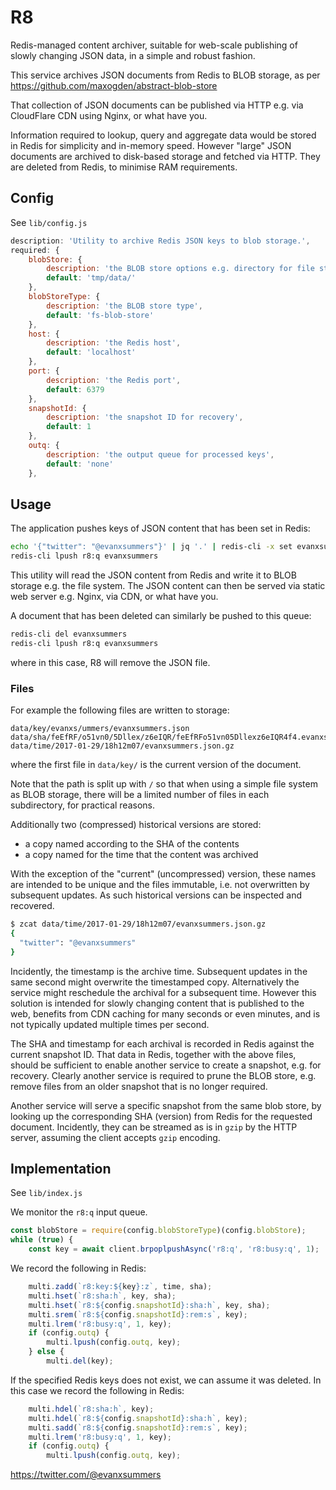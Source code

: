 
# R8

Redis-managed content archiver, suitable for web-scale publishing of slowly changing JSON data, in a simple and robust fashion.

This service archives JSON documents from Redis to BLOB storage, as per https://github.com/maxogden/abstract-blob-store

That collection of JSON documents can be published via HTTP e.g. via CloudFlare CDN using Nginx, or what have you.

Information required to lookup, query and aggregate data would be stored in Redis for simplicity and in-memory speed. However "large" JSON documents are archived to disk-based storage and fetched via HTTP. They are deleted from Redis, to minimise RAM requirements.

## Config

See `lib/config.js`
```javascript
description: 'Utility to archive Redis JSON keys to blob storage.',
required: {
    blobStore: {
        description: 'the BLOB store options e.g. directory for file storage',
        default: 'tmp/data/'
    },
    blobStoreType: {
        description: 'the BLOB store type',
        default: 'fs-blob-store'
    },
    host: {
        description: 'the Redis host',
        default: 'localhost'
    },
    port: {
        description: 'the Redis port',
        default: 6379
    },
    snapshotId: {
        description: 'the snapshot ID for recovery',
        default: 1
    },
    outq: {
        description: 'the output queue for processed keys',
        default: 'none'
    },
```

## Usage

The application pushes keys of JSON content that has been set in Redis:
```sh
echo '{"twitter": "@evanxsummers"}' | jq '.' | redis-cli -x set evanxsummers
redis-cli lpush r8:q evanxsummers
```

This utility will read the JSON content from Redis and write it to BLOB storage e.g. the file system.
The JSON content can then be served via static web server e.g. Nginx, via CDN, or what have you.

A document that has been deleted can similarly be pushed to this queue:
```sh
redis-cli del evanxsummers
redis-cli lpush r8:q evanxsummers
```
where in this case, R8 will remove the JSON file.

### Files

For example the following files are written to storage:
```
data/key/evanxs/ummers/evanxsummers.json
data/sha/feEfRF/o51vn0/5Dllex/z6eIQR/feEfRFo51vn05Dllexz6eIQR4f4.evanxsummers.json.gz
data/time/2017-01-29/18h12m07/evanxsummers.json.gz
```
where the first file in `data/key/` is the current version of the document.

Note that the path is split up with `/` so that when using a simple file system as BLOB storage, there will be a limited number of files in each subdirectory, for practical reasons.

Additionally two (compressed) historical versions are stored:
- a copy named according to the SHA of the contents
- a copy named for the time that the content was archived

With the exception of the "current" (uncompressed) version, these names are intended to be unique and the files immutable, i.e. not overwritten by subsequent updates. As such historical versions can be inspected and recovered.

```sh
$ zcat data/time/2017-01-29/18h12m07/evanxsummers.json.gz
{
  "twitter": "@evanxsummers"
}
```

Incidently, the timestamp is the archive time. Subsequent updates in the same second might overwrite the timestamped copy. Alternatively the service might reschedule the archival for a subsequent time. However this solution is intended for slowly changing content that is published to the web, benefits from CDN caching for many seconds or even minutes, and is not typically updated multiple times per second.

The SHA and timestamp for each archival is recorded in Redis against the current snapshot ID. That data in Redis, together with the above files, should be sufficient to enable another service to create a snapshot, e.g. for recovery. Clearly another service is required to prune the BLOB store, e.g. remove files from an older snapshot that is no longer required.

Another service will serve a specific snapshot from the same blob store, by looking up the corresponding SHA (version) from Redis for the requested document. Incidently, they can be streamed as is in `gzip` by the HTTP server, assuming the client accepts `gzip` encoding.


## Implementation

See `lib/index.js`

We monitor the `r8:q` input queue.
```javascript
const blobStore = require(config.blobStoreType)(config.blobStore);
while (true) {
    const key = await client.brpoplpushAsync('r8:q', 'r8:busy:q', 1);    
```

We record the following in Redis:
```javascript
    multi.zadd(`r8:key:${key}:z`, time, sha);
    multi.hset(`r8:sha:h`, key, sha);
    multi.hset(`r8:${config.snapshotId}:sha:h`, key, sha);
    multi.srem(`r8:${config.snapshotId}:rem:s`, key);
    multi.lrem('r8:busy:q', 1, key);
    if (config.outq) {
        multi.lpush(config.outq, key);
    } else {
        multi.del(key);            
```            

If the specified Redis keys does not exist, we can assume it was deleted. In this case we record the following in Redis:
```javascript
    multi.hdel(`r8:sha:h`, key);
    multi.hdel(`r8:${config.snapshotId}:sha:h`, key);
    multi.sadd(`r8:${config.snapshotId}:rem:s`, key);
    multi.lrem('r8:busy:q', 1, key);
    if (config.outq) {
        multi.lpush(config.outq, key);
```

https://twitter.com/@evanxsummers
